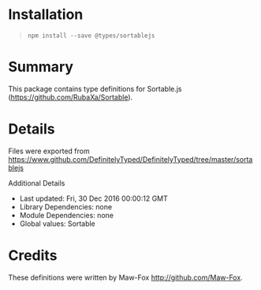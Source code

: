 # Installation
> `npm install --save @types/sortablejs`

# Summary
This package contains type definitions for Sortable.js (https://github.com/RubaXa/Sortable).

# Details
Files were exported from https://www.github.com/DefinitelyTyped/DefinitelyTyped/tree/master/sortablejs

Additional Details
 * Last updated: Fri, 30 Dec 2016 00:00:12 GMT
 * Library Dependencies: none
 * Module Dependencies: none
 * Global values: Sortable

# Credits
These definitions were written by Maw-Fox <http://github.com/Maw-Fox>.
